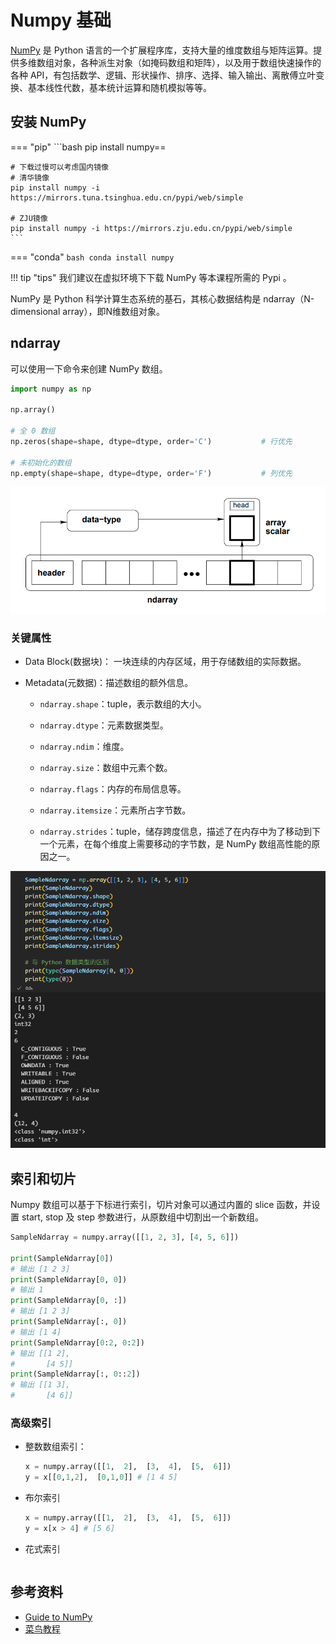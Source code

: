 # Numpy 基础

[NumPy](https://numpy.org) 是 Python 语言的一个扩展程序库，支持大量的维度数组与矩阵运算。提供多维数组对象，各种派生对象（如掩码数组和矩阵），以及用于数组快速操作的各种 API，有包括数学、逻辑、形状操作、排序、选择、输入输出、离散傅立叶变换、基本线性代数，基本统计运算和随机模拟等等。

## 安装 NumPy

=== "pip"
    ```bash
    pip install numpy==<version>
    
    # 下载过慢可以考虑国内镜像
    # 清华镜像
    pip install numpy -i https://mirrors.tuna.tsinghua.edu.cn/pypi/web/simple

    # ZJU镜像
    pip install numpy -i https://mirrors.zju.edu.cn/pypi/web/simple
    ```

=== "conda"
    ```bash
    conda install numpy
    ```

!!! tip "tips"
    我们建议在虚拟环境下下载 NumPy 等本课程所需的 Pypi 。

NumPy 是 Python 科学计算生态系统的基石，其核心数据结构是 ndarray（N-dimensional array），即N维数组对象。

## ndarray

可以使用一下命令来创建 NumPy 数组。

```python
import numpy as np

np.array()

# 全 0 数组
np.zeros(shape=shape, dtype=dtype, order='C')           # 行优先

# 未初始化的数组
np.empty(shape=shape, dtype=dtype, order='F')           # 列优先
```

![ndarray](image/ndarray.png)

### 关键属性

- Data Block(数据块)： 一块连续的内存区域，用于存储数组的实际数据。

- Metadata(元数据)：描述数组的额外信息。

    - `ndarray.shape`：tuple，表示数组的大小。

    - `ndarray.dtype`：元素数据类型。

    - `ndarray.ndim`：维度。

    - `ndarray.size`：数组中元素个数。

    - `ndarray.flags`：内存的布局信息等。

    - `ndarray.itemsize`：元素所占字节数。

    - `ndarray.strides`：tuple，储存跨度信息，描述了在内存中为了移动到下一个元素，在每个维度上需要移动的字节数，是 NumPy 数组高性能的原因之一。

![Metadata](image/metadata.png)

## 索引和切片

Numpy 数组可以基于下标进行索引，切片对象可以通过内置的 slice 函数，并设置 start, stop 及 step 参数进行，从原数组中切割出一个新数组。

```python
SampleNdarray = numpy.array([[1, 2, 3], [4, 5, 6]])

print(SampleNdarray[0])
# 输出 [1 2 3]
print(SampleNdarray[0, 0])
# 输出 1
print(SampleNdarray[0, :])
# 输出 [1 2 3]
print(SampleNdarray[:, 0])
# 输出 [1 4]
print(SampleNdarray[0:2, 0:2])
# 输出 [[1 2], 
#       [4 5]]
print(SampleNdarray[:, 0::2])
# 输出 [[1 3],
#       [4 6]]
```

### 高级索引

- 整数数组索引：

    ```python
    x = numpy.array([[1,  2],  [3,  4],  [5,  6]]) 
    y = x[[0,1,2],  [0,1,0]] # [1 4 5]
    ```

- 布尔索引

    ```python
    x = numpy.array([[1,  2],  [3,  4],  [5,  6]])
    y = x[x > 4] # [5 6]
    ```

- 花式索引

    ```python
    ```















## 参考资料

- [Guide to NumPy](https://web.mit.edu/dvp/Public/numpybook.pdf)
- [菜鸟教程](https://www.runoob.com/numpy/numpy-tutorial.html)